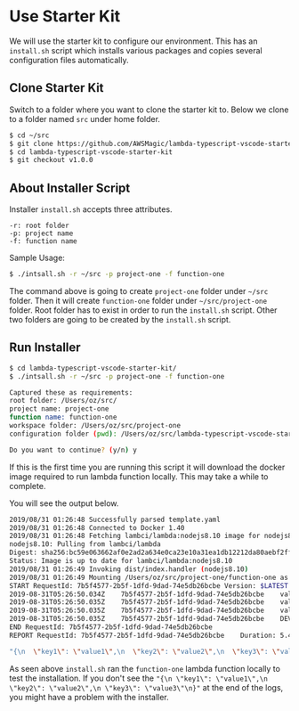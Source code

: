 # Use Starter Kit

We will use the starter kit to configure our environment. This has an `install.sh` script which installs various packages and copies several configuration files automatically.

## Clone Starter Kit

Switch to a folder where you want to clone the starter kit to. Below we clone to a folder named `src` under home folder.

```bash
$ cd ~/src
$ git clone https://github.com/AWSMagic/lambda-typescript-vscode-starter-kit.git
$ cd lambda-typescript-vscode-starter-kit
$ git checkout v1.0.0
```

## About Installer Script

Installer `install.sh` accepts three attributes.

```text
-r: root folder
-p: project name
-f: function name
```

Sample Usage:

```bash
$ ./intsall.sh -r ~/src -p project-one -f function-one
```

The command above is going to create `project-one` folder under `~/src` folder. Then it will create `function-one` folder under `~/src/project-one` folder. Root folder has to exist in order to run the `install.sh` script. Other two folders are going to be created by the `install.sh` script.

## Run Installer

```bash
$ cd lambda-typescript-vscode-starter-kit/
$ ./intsall.sh -r ~/src -p project-one -f function-one

Captured these as requirements:
root folder: /Users/oz/src/
project name: project-one
function name: function-one
workspace folder: /Users/oz/src/project-one
configuration folder (pwd): /Users/oz/src/lambda-typescript-vscode-starter-kit

Do you want to continue? (y/n) y
```

If this is the first time you are running this script it will download the docker image required to run lambda function locally. This may take a while to complete.

You will see the output below.

```bash
2019/08/31 01:26:48 Successfully parsed template.yaml
2019/08/31 01:26:48 Connected to Docker 1.40
2019/08/31 01:26:48 Fetching lambci/lambda:nodejs8.10 image for nodejs8.10 runtime...
nodejs8.10: Pulling from lambci/lambda
Digest: sha256:bc59e063662af0e2ad2a634e0ca23e10a31ea1db12212da80aebf2ff2d9ee323
Status: Image is up to date for lambci/lambda:nodejs8.10
2019/08/31 01:26:49 Invoking dist/index.handler (nodejs8.10)
2019/08/31 01:26:49 Mounting /Users/oz/src/project-one/function-one as /var/task:ro inside runtime container
START RequestId: 7b5f4577-2b5f-1dfd-9dad-74e5db26bcbe Version: $LATEST
2019-08-31T05:26:50.034Z    7b5f4577-2b5f-1dfd-9dad-74e5db26bcbe    value1 = value1
2019-08-31T05:26:50.035Z    7b5f4577-2b5f-1dfd-9dad-74e5db26bcbe    value2 = value2
2019-08-31T05:26:50.035Z    7b5f4577-2b5f-1dfd-9dad-74e5db26bcbe    value3 = value3
2019-08-31T05:26:50.035Z    7b5f4577-2b5f-1dfd-9dad-74e5db26bcbe    DEV
END RequestId: 7b5f4577-2b5f-1dfd-9dad-74e5db26bcbe
REPORT RequestId: 7b5f4577-2b5f-1dfd-9dad-74e5db26bcbe    Duration: 5.49 ms    Billed Duration: 100 ms    Memory Size: 128 MB    Max Memory Used: 30 MB    

"{\n  \"key1\": \"value1\",\n  \"key2\": \"value2\",\n  \"key3\": \"value3\"\n}"
```

As seen above `install.sh` ran the `function-one` lambda function locally to test the installation. If you don't see the `"{\n \"key1\": \"value1\",\n \"key2\": \"value2\",\n \"key3\": \"value3\"\n}"` at the end of the logs, you might have a problem with the installer.

